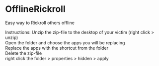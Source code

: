 # OfflineRickroll
 Easy way to Rickroll others offline
 
 Instructions:
  Unzip the zip-file to the desktop of your victim (right click > unzip)                                                                                                           
  Open the folder and choose the apps you will be replacing                                                                                                                        
  Replace the apps with the shortcut from the folder                                                                                                                              
  Delete the zip-file                                                                                                                                                               
  right click the folder > properties > hidden > apply
